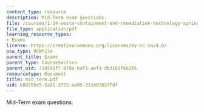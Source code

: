 ```yaml
---
content_type: resource
description: Mid-Term exam questions.
file: /courses/1-34-waste-containment-and-remediation-technology-spring-2004/b8d75bc55a212772ae05311e07637fdf_mid_term.pdf
file_type: application/pdf
learning_resource_types:
- Exams
license: https://creativecommons.org/licenses/by-nc-sa/4.0/
ocw_type: OCWFile
parent_title: Exams
parent_type: CourseSection
parent_uid: 734551f7-978e-baf3-aef1-db3161f66295
resourcetype: Document
title: mid_term.pdf
uid: b8d75bc5-5a21-2772-ae05-311e07637fdf
---
```

Mid-Term exam questions.
